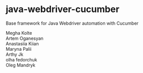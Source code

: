 # java-webdriver-cucumber

Base framework for Java Webdriver automation with Cucumber

Megha Kolte \
Artem Oganesyan \
Anastasiia Kiian \
Maryna Palii \
Arthy Jk \
olha fedorchuk \
Oleg Mandryk
